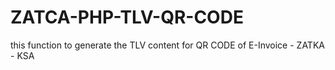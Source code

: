 # ZATCA-PHP-TLV-QR-CODE
this function to generate the TLV content for QR CODE of E-Invoice - ZATKA - KSA
